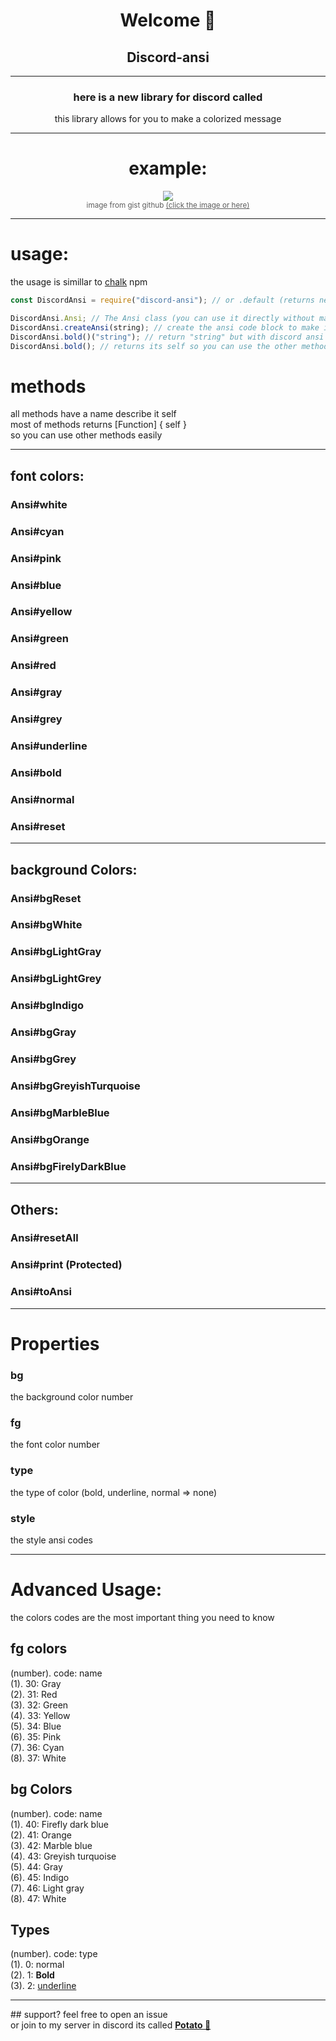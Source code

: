 <center>
    <h1>Welcome 👋</h1>
    <h2> Discord-ansi </h2>
    <hr />
    <h3> here is a new library for discord called </h3>

this library allows for you to make a colorized message

<hr />

# example:

</center>

<center>
    <a href="https://gist.github.com/kkrypt0nn/a02506f3712ff2d1c8ca7c9e0aed7c06"><img src="https://camo.githubusercontent.com/ce7bb67e47775d9e318ef3557f8e85910116f28eb22542a7b63523887417478c/68747470733a2f2f6d656469612e646973636f72646170702e6e65742f6174746163686d656e74732f3733393933373530373736383237303933392f3936393238333536323733313837323330362f414e53492d436f6c6f72732e706e67"/></a>
    <br />
    <small style="opacity: 0.7">image from gist github <a href="https://gist.github.com/kkrypt0nn/a02506f3712ff2d1c8ca7c9e0aed7c06">(click the image or here)</a></small>
    <hr />
</center>

# usage:

the usage is simillar to [chalk](https://npmjs.com/package/chalk) npm

```javascript
const DiscordAnsi = require("discord-ansi"); // or .default (returns new Ansi();)

DiscordAnsi.Ansi; // The Ansi class (you can use it directly without making one module.exports = new Ansi();)
DiscordAnsi.createAnsi(string); // create the ansi code block to make it more easier
DiscordAnsi.bold()("string"); // return "string" but with discord ansi (bold font)
DiscordAnsi.bold(); // returns its self so you can use the other methods to add more styles
```

# methods

all methods have a name describe it self
<br />
most of methods returns [Function] { self }
<br />
so you can use other methods easily
<br />

<hr />
<h2> font colors:</h2>

### Ansi#white

### Ansi#cyan

### Ansi#pink

### Ansi#blue

### Ansi#yellow

### Ansi#green

### Ansi#red

### Ansi#gray

### Ansi#grey

### Ansi#underline

### Ansi#bold

### Ansi#normal

### Ansi#reset

<hr />
<h2> background Colors: </h2>

### Ansi#bgReset

### Ansi#bgWhite

### Ansi#bgLightGray

### Ansi#bgLightGrey

### Ansi#bgIndigo

### Ansi#bgGray

### Ansi#bgGrey

### Ansi#bgGreyishTurquoise

### Ansi#bgMarbleBlue

### Ansi#bgOrange

### Ansi#bgFirelyDarkBlue

<hr />
<h2> Others: </h2>

### Ansi#resetAll

### Ansi#print (Protected)

### Ansi#toAnsi

<hr />
<h1> Properties </h1>

### bg

the background color number

### fg

the font color number

### type

the type of color (bold, underline, normal => none)

### style

the style ansi codes

<hr />

# Advanced Usage:

the colors codes are the most important thing you need to know

## fg colors

(number). code: name
<br />
(1). 30: Gray <br />
(2). 31: Red<br />
(3). 32: Green<br />
(4). 33: Yellow<br />
(5). 34: Blue<br />
(6). 35: Pink<br />
(7). 36: Cyan<br />
(8). 37: White<br />

## bg Colors

(number). code: name
<br />
(1). 40: Firefly dark blue<br />
(2). 41: Orange<br />
(3). 42: Marble blue<br />
(4). 43: Greyish turquoise<br />
(5). 44: Gray<br />
(6). 45: Indigo<br />
(7). 46: Light gray<br />
(8). 47: White<br />

## Types

(number). code: type
<br />
(1). 0: normal<br />
(2). 1: **Bold**<br />
(3). 2: <ins>underline</ins><br />

<hr />
## support?
feel free to open an issue<br />
or join to my server in discord its called <b><a href="https://discord.gg/Kwz5p8dDuG">Potato 🥔</a></b>
